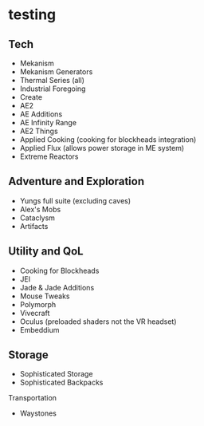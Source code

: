 # testing

## Tech
  * Mekanism
  * Mekanism Generators
  * Thermal Series (all)
  * Industrial Foregoing
  * Create
  * AE2
  * AE Additions
  * AE Infinity Range
  * AE2 Things
  * Applied Cooking (cooking for blockheads integration)
  * Applied Flux (allows power storage in ME system)
  * Extreme Reactors

## Adventure and Exploration
  * Yungs full suite (excluding caves)
  * Alex's Mobs
  * Cataclysm
  * Artifacts

## Utility and QoL
  * Cooking for Blockheads
  * JEI
  * Jade & Jade Additions
  * Mouse Tweaks
  * Polymorph
  * Vivecraft
  * Oculus (preloaded shaders not the VR headset)
  * Embeddium

## Storage
  * Sophisticated Storage
  * Sophisticated Backpacks

Transportation
  * Waystones
